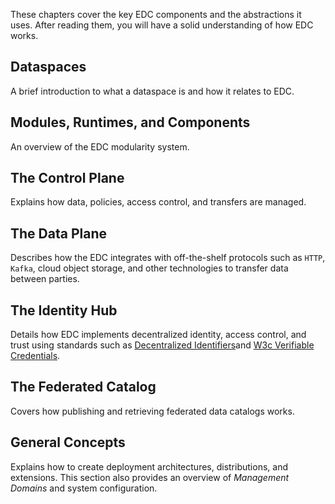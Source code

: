 These chapters cover the key EDC components and the abstractions it uses. After reading them, you will have a solid understanding of how EDC works.

## Dataspaces

A brief introduction to what a dataspace is and how it relates to EDC.

## Modules, Runtimes, and Components

An overview of the EDC modularity system.
## The Control Plane

Explains how data, policies, access control, and transfers are managed.   

## The Data Plane

Describes how the EDC integrates with off-the-shelf protocols such as `HTTP`, `Kafka`, cloud object storage, and other technologies to transfer data between parties.

## The Identity Hub

Details how EDC implements decentralized identity, access control, and trust using standards such as [Decentralized Identifiers](https://www.w3.org/TR/did-core/)and [W3c Verifiable Credentials](https://www.w3.org/TR/vc-data-model/).

## The Federated Catalog

Covers how publishing and retrieving federated data catalogs works.

## General Concepts

Explains how to create deployment architectures, distributions, and extensions. This section also provides an overview of *Management Domains* and system configuration.



